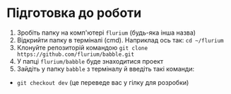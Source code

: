 # Підготовка до роботи

1. Зробіть папку на комп'ютері `flurium` (будь-яка інша назва)
2. Відкрийти папку в терміналі (cmd). Наприклад ось так: `cd ~/flurium`
3. Клонуйте репозиторій командою `git clone https://github.com/flurium/babble.git`
4. У папці `flurium/babble` буде знаходитися проект
5. Зайдіть у папку `babble` з терміналу й введіть такі команди:
  - `git checkout dev` (це переведе вас у гілку для розробки) 